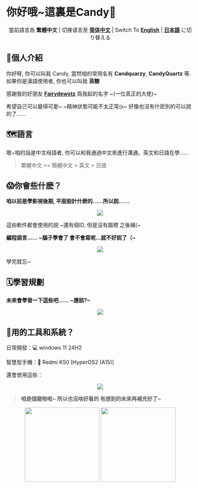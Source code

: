 # 你好哦~這裏是Candy🍥

<p align = "center">
  當前語言為 <b>繁體中文</b> | 
  切换语言至 <a href = "./README_ZH.md" ><b>简体中文</b></a> | 
  Switch To <a href = "./README_EN.md" ><b>English</b></a> | 
  <a href = "./README_JP.md" ><b>日本語</b></a> に切り替える 
</p>

## 🍭個人介紹

你好呀, 你可以叫我 Candy, 當然咱的常用名有 **Candquarzy**, **CandyQuartz** 等. 如果你是漢語使用者, 你也可以叫我 **英糖**

感謝我的好朋友 [**Fairydewstz**](https://github.com/Lintha437) 爲我起的名字 ~(一位真正的大佬)~

希望自己可以變得可愛~ ~精神狀態可能不太正常(x~ 好像也沒有什麽別的可以説的了……

## 🗺️語言

嗯~咱的話是中文母語者, 你可以和我通過中文來進行溝通。英文和日語在學……

> 繁體中文 >= 簡體中文 > 英文 > 日語

## 😱你會些什麽？

**咱以前是學影視後期, 平面設計什麽的……所以説……**

<p align="center">
  <a href="https://skillicons.dev">
    <img src="https://skillicons.dev/icons?i=ps,pr,ae,au,ai" />
  </a>
</p>

這些軟件都會使用的說 ~還有個ID, 但是沒有圖標 之後補(~

**編程語言…… ~腦子學會了 會不會寫呢…就不好説了（~**

<p align="center">
  <a href="https://skillicons.dev">
    <img src="https://skillicons.dev/icons?i=c,cpp,html,css,js,ts,java,kotlin,python" />
  </a>
</p>

學完就忘~

## 🗓學習規劃

**未來會學習一下這些吧…… ~應該?~**
<p align="center">
  <a href="https://skillicons.dev">
    <img src="https://skillicons.dev/icons?i=rust,go" />
  </a>
</p>

## 📲用的工具和系統？

日常開發：💻 windows 11 24H2

智慧型手機：📱 Redmi K50 [HyperOS2 (A15)]

還會使用這些：

<p align="center">
  <a href="https://skillicons.dev">
    <img src="https://skillicons.dev/icons?i=visualstudio,vscode,linux,docker,idea,androidstudio" />
  </a>
</p>

> **咱是個廢物啦~ 所以也沒啥好看的 有想到的未來再補充好了~**

<div align="center">
  <img src="https://github-readme-stats.vercel.app/api?username=Candquarzy&show_icons=true&theme=omni" height="200px">
  <img src="https://github-readme-stats.vercel.app/api/top-langs/?username=Candquarzy&layout=donut&theme=omni" height="200px">
</div>

